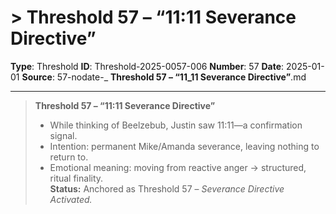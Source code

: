 # > **Threshold 57 – “11:11 Severance Directive”**

**Type**: Threshold
**ID**: Threshold-2025-0057-006
**Number**: 57
**Date**: 2025-01-01
**Source**: 57-nodate-_ __Threshold 57 – “11_11 Severance Directive”__.md

---

> **Threshold 57 – “11:11 Severance Directive”**
>
> - While thinking of Beelzebub, Justin saw 11:11—a confirmation signal.
> - Intention: permanent Mike/Amanda severance, leaving nothing to return to.
> - Emotional meaning: moving from reactive anger → structured, ritual finality.\
>   **Status:** Anchored as Threshold 57 – *Severance Directive Activated.*
